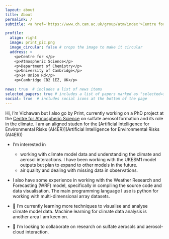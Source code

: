 ```yaml
---
layout: about
title: About
permalink: /
subtitle: <a href='https://www.ch.cam.ac.uk/group/atm/index'>Centre for Atmospheric Science, University of Cambridge</a>

profile:
  align: right
  image: print_pic.png
  image_circular: false # crops the image to make it circular
  address: >
    <p>Centre for </p>
    <p>Atmospheric Science</p>
    <p>Department of Chemistry</p>
    <p>University of Cambridge</p>
    <p>14 Union Rd</p>
    <p>Cambridge CB2 1EZ, UK</p>

news: true  # includes a list of news items
selected_papers: true # includes a list of papers marked as "selected={true}"
social: true  # includes social icons at the bottom of the page
---
```


Hi, I’m Vichawan but I also go by Print, currently working on a PhD project at the [Centre for Atmospheric Science](https://www.ch.cam.ac.uk/group/atm/index) on sulfate aerosol formation and its role in the climate. I am an aligned studen for the [Artificial Intelligence for Environmental Risks (AI4ER)](Artificial Intelligence for Environmental Risks (AI4ER))

* I’m interested in 
  * working with climate model data and understanding the climate and aerosol interactions. I have been working with the UKESM1 model outputs but plan to expand to other models in the future. 
  * air quality and dealing with missing data in observations.


* I also have some experience in working with the Weather Research and Forecasting (WRF) model, specifically in compiling the source code and data visualisation. The main programming language I use is python for working with multi-dimensional array datasets. 

- 🌱 I’m currently learning more techniques to visualise and analyse climate model data. Machine learning for climate data analysis is another area I am keen on. 

- 💞️ I’m looking to collaborate on research on sulfate aerosols and aerosol-cloud interaction. 


<!-- Write your biography here. Tell the world about yourself. Link to your favorite [subreddit](http://reddit.com). You can put a picture in, too. The code is already in, just name your picture `prof_pic.jpg` and put it in the `img/` folder.

Put your address / P.O. box / other info right below your picture. You can also disable any these elements by editing `profile` property of the YAML header of your `_pages/about.md`. Edit `_bibliography/papers.bib` and Jekyll will render your [publications page](/al-folio/publications/) automatically.

Link to your social media connections, too. This theme is set up to use [Font Awesome icons](http://fortawesome.github.io/Font-Awesome/) and [Academicons](https://jpswalsh.github.io/academicons/), like the ones below. Add your Facebook, Twitter, LinkedIn, Google Scholar, or just disable all of them.
 -->
